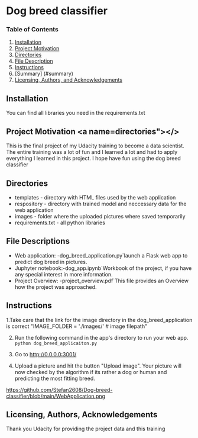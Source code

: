 # Dog breed classifier

### Table of Contents

1. [Installation](#installation)
2. [Project Motivation](#motivation)
3. [Directories](#directories)
4. [File Description](#files)
5. [Instructions](#instructions)
6. [Summary] (#summary)
7. [Licensing, Authors, and Acknowledgements](#licensing)

## Installation <a name="installation"></a>

You can find all libraries you need in the requirements.txt

## Project Motivation <a name=directories"></>
 
This is the final project of my Udacity training to become a data scientist. The entire training was a lot of fun and I learned a lot and had to apply everything I learned in this project. I hope have fun using the dog breed classifier
 
 ## Directories <a name="directories"></a>

   - templates - directory with HTML files used by the web application
   - respository - directory with trained model and neccessary data for the web application 
   - images - folder where the uploaded pictures where saved temporarily
   - requirements.txt - all python libraries

## File Descriptions <a name="files"></a>

   - Web application:  -dog_breed_application.py`launch a Flask web app to predict dog breed in pictures.
   - Juphyter notebook:-dog_app.ipynb`Workbook of the project, if you have any special interest in more information.
   - Project Overview: -project_overview.pdf`This file provides an Overview how the project was approached.
          
  
## Instructions<a name="instructions"></a>

1.Take care that the link for the image directory in the dog_breed_application is correct
"IMAGE_FOLDER = './images/' # image filepath" 

2. Run the following command in the app's directory to run your web app.
    `python dog_breed_applicaiton.py`

3. Go to http://0.0.0.0:3001/

4. Upload a picture and hit the button "Upload image". Your picture will now checked by the algorithm if its rather a dog or human and predicting the most fitting breed.  

https://github.com/Stefan2608/Dog-breed-classifier/blob/main/WebApplication.png

## Licensing, Authors, Acknowledgements<a name="licensing"></a>

Thank you Udacity for providing the project data and this training
